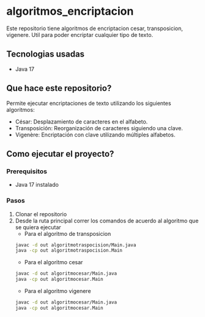 # algoritmos_encriptacion
Este repositorio tiene algoritmos de encriptacion cesar, transposicion, vigenere. Util para poder encriptar cualquier tipo de texto.
## Tecnologias usadas
- Java 17
## Que hace este repositorio?
Permite ejecutar encriptaciones de texto utilizando los siguientes algoritmos:
- César: Desplazamiento de caracteres en el alfabeto.
- Transposición: Reorganización de caracteres siguiendo una clave.
- Vigenère: Encriptación con clave utilizando múltiples alfabetos.
## Como ejecutar el proyecto?
### Prerequisitos
- Java 17 instalado
### Pasos
1. Clonar el repositorio
2. Desde la ruta principal correr los comandos de acuerdo al algoritmo que se quiera ejecutar
    - Para el algoritmo de transposicion
    ```bash
    javac -d out algoritmotraspocision/Main.java
    java -cp out algoritmotraspocision.Main
    ```
    - Para el algoritmo cesar
    ```bash
    javac -d out algoritmocesar/Main.java
    java -cp out algoritmocesar.Main
    ```
    - Para el algoritmo vigenere
    ```bash
    javac -d out algoritmocesar/Main.java
    java -cp out algoritmocesar.Main
    ```